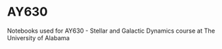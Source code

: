 # AY630
Notebooks used for AY630 - Stellar and Galactic Dynamics course at The University of Alabama
